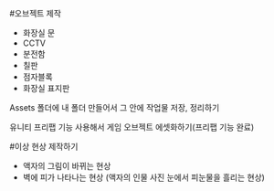 #오브젝트 제작
* 화장실 문
* CCTV
* 분전함
* 칠판
* 점자블록
* 화장실 표지판

Assets 폴더에 내 폴더 만들어서 그 안에 작업물 저장, 정리하기

유니티 프리팹 기능 사용해서 게임 오브젝트 에셋화하기(프리팹 기능 완료)

#이상 현상 제작하기
* 액자의 그림이 바뀌는 현상
* 벽에 피가 나타나는 현상 (액자의 인물 사진 눈에서 피눈물을 흘리는 현상)
